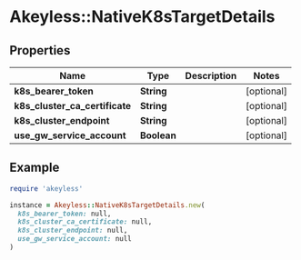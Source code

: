 # Akeyless::NativeK8sTargetDetails

## Properties

| Name | Type | Description | Notes |
| ---- | ---- | ----------- | ----- |
| **k8s_bearer_token** | **String** |  | [optional] |
| **k8s_cluster_ca_certificate** | **String** |  | [optional] |
| **k8s_cluster_endpoint** | **String** |  | [optional] |
| **use_gw_service_account** | **Boolean** |  | [optional] |

## Example

```ruby
require 'akeyless'

instance = Akeyless::NativeK8sTargetDetails.new(
  k8s_bearer_token: null,
  k8s_cluster_ca_certificate: null,
  k8s_cluster_endpoint: null,
  use_gw_service_account: null
)
```

